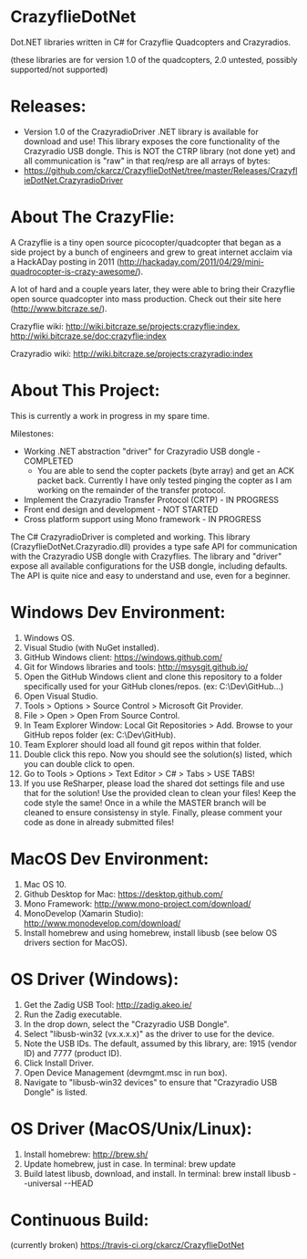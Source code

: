 CrazyflieDotNet
==============================
Dot.NET libraries written in C# for Crazyflie Quadcopters and Crazyradios.

(these libraries are for version 1.0 of the quadcopters, 2.0 untested, possibly supported/not supported)

Releases:
==============================
* Version 1.0 of the CrazyradioDriver .NET library is available for download and use! This library exposes the core functionality of the Crazyradio USB dongle. This is NOT the CTRP library (not done yet) and all communication is "raw" in that req/resp are all arrays of bytes:
 * https://github.com/ckarcz/CrazyflieDotNet/tree/master/Releases/CrazyflieDotNet.CrazyradioDriver

About The CrazyFlie:
==============================
A Crazyflie is a tiny open source picocopter/quadcopter that began as a side project by a bunch of engineers and grew to great internet acclaim via a HackADay posting in 2011 (http://hackaday.com/2011/04/29/mini-quadrocopter-is-crazy-awesome/).

A lot of hard and a couple years later, they were able to bring their Crazyflie open source quadcopter into mass production. Check out their site here (http://www.bitcraze.se/).

Crazyflie wiki: http://wiki.bitcraze.se/projects:crazyflie:index, http://wiki.bitcraze.se/doc:crazyflie:index

Crazyradio wiki: http://wiki.bitcraze.se/projects:crazyradio:index

About This Project:
==============================
This is currently a work in progress in my spare time.

Milestones:
- Working .NET abstraction "driver" for Crazyradio USB dongle - COMPLETED
  - You are able to send the copter packets (byte array) and get an ACK packet back.
  Currently I have only tested pinging the copter as I am working on the remainder of the transfer protocol. 
- Implement the Crazyradio Transfer Protocol (CRTP) - IN PROGRESS
- Front end design and development - NOT STARTED
- Cross platform support using Mono framework - IN PROGRESS

The C# CrazyradioDriver is completed and working. This library (CrazyflieDotNet.Crazyradio.dll) provides a type safe API for communication with the Crazyradio USB dongle with Crazyflies. The library and "driver" expose all available configurations for the USB dongle, including defaults. The API is quite nice and easy to understand and use, even for a beginner.

Windows Dev Environment:
==============================
1. Windows OS.
2. Visual Studio (with NuGet installed).
3. GitHub Windows client: https://windows.github.com/
4. Git for Windows libraries and tools: http://msysgit.github.io/
5. Open the GitHub Windows client and clone this repository to a folder specifically used for your GitHub clones/repos. (ex: C:\Dev\GitHub\...)
5. Open Visual Studio.
6. Tools > Options > Source Control > Microsoft Git Provider.
7. File > Open > Open From Source Control.
8. In Team Explorer Window: Local Git Repositories > Add. Browse to your GitHub repos folder (ex: C:\Dev\GitHub\).
9. Team Explorer should load all found git repos within that folder.
10. Double click this repo. Now you should see the solution(s) listed, which you can double click to open.
11. Go to Tools > Options > Text Editor > C# > Tabs > USE TABS!
12. If you use ReSharper, please load the shared dot settings file and use that for the solution! Use the provided clean to clean your files! Keep the code style the same! Once in a while the MASTER branch will be cleaned to ensure consistensy in style. Finally, please comment your code as done in already submitted files!

MacOS Dev Environment:
==============================
1. Mac OS 10.
2. Github Desktop for Mac: https://desktop.github.com/
3. Mono Framework: http://www.mono-project.com/download/
4. MonoDevelop (Xamarin Studio): http://www.monodevelop.com/download/
5. Install homebrew and using homebrew, install libusb (see below OS drivers section for MacOS).

OS Driver (Windows):
==============================
1. Get the Zadig USB Tool: http://zadig.akeo.ie/
2. Run the Zadig executable.
2. In the drop down, select the "Crazyradio USB Dongle".
3. Select "libusb-win32 (vx.x.x.x)" as the driver to use for the device.
4. Note the USB IDs. The default, assumed by this library, are: 1915 (vendor ID) and 7777 (product ID).
5. Click Install Driver.
6. Open Device Management (devmgmt.msc in run box).
7. Navigate to "libusb-win32 devices" to ensure that "Crazyradio USB Dongle" is listed.

OS Driver (MacOS/Unix/Linux):
==============================
1. Install homebrew: http://brew.sh/
2. Update homebrew, just in case. In terminal: brew update
3. Build latest libusb, download, and install. In terminal: brew install libusb --universal --HEAD

Continuous Build:
==============================
(currently broken)
https://travis-ci.org/ckarcz/CrazyflieDotNet
